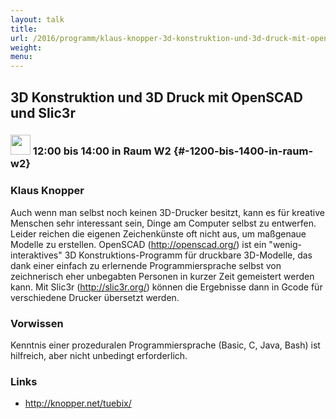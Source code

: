 ```yaml
---
layout: talk
title:
url: /2016/programm/klaus-knopper-3d-konstruktion-und-3d-druck-mit-openscad-und-slic3r/
weight:
menu:
---
```

## 3D Konstruktion und 3D Druck mit OpenSCAD und Slic3r

### <img height = "32" src="../../../images/workshop.svg"> 12:00 bis 14:00 in Raum W2 {#-1200-bis-1400-in-raum-w2}

### Klaus Knopper

Auch wenn man selbst noch keinen 3D-Drucker besitzt, kann es für kreative Menschen sehr interessant sein, Dinge am Computer selbst zu entwerfen. Leider reichen die eigenen Zeichenkünste oft nicht aus, um maßgenaue Modelle zu erstellen. OpenSCAD (<a href="http://openscad.org" target="_blank">http://openscad.org/</a>) ist ein "wenig-interaktives" 3D Konstruktions-Programm für druckbare 3D-Modelle, das dank einer einfach zu erlernende Programmiersprache selbst von zeichnerisch eher unbegabten Personen in kurzer Zeit gemeistert werden kann. Mit Slic3r (<a href="http://slic3r.org/" target="_blank">http://slic3r.org/</a>) können die Ergebnisse dann in Gcode für verschiedene Drucker übersetzt werden. 

### Vorwissen

Kenntnis einer prozeduralen Programmiersprache (Basic, C, Java, Bash) ist hilfreich, aber nicht unbedingt erforderlich.

### Links

- <a href="http://knopper.net/tuebix/" target="_blank">http://knopper.net/tuebix/</a>
